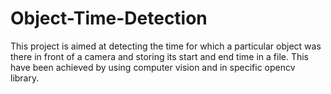 # Object-Time-Detection
This project is aimed at detecting the time for which a particular object was there in front of a camera and storing its start and end time in a file.
  This have been achieved by using computer vision and in specific opencv library.
  
